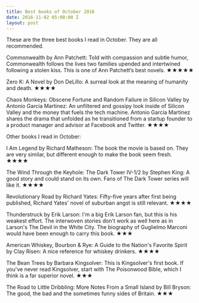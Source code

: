 ```yaml
---
title: Best books of October 2016
date: 2016-11-02 05:00:00 Z
layout: post
---
```


These are the three best books I read in October. They are all recommended.

Commonwealth by Ann Patchett: Told with compassion and subtle humor, Commonwealth follows the lives two families upended and intertwined following a stolen kiss. This is one of Ann Patchett’s best novels. ★★★★★

Zero K: A Novel by Don DeLillo: A surreal look at the meaning of humanity and death. ★★★★

Chaos Monkeys: Obscene Fortune and Random Failure in Silicon Valley by Antonio Garcia Martinez: An unfiltered and gossipy look inside of Silicon Valley and the money that fuels the tech machine. Antonio García Martínez shares the drama that unfolded as he transitioned from a startup founder to a product manager and advisor at Facebook and Twitter. ★★★★

Other books I read in October:

I Am Legend by Richard Matheson: The book the movie is based on. They are very similar, but different enough to make the book seem fresh. ★★★★

The Wind Through the Keyhole: The Dark Tower IV-1/2 by Stephen King: A good story and could stand on its own. Fans of The Dark Tower series will like it. ★★★★

Revolutionary Road by Richard Yates: Fifty-five years after first being published, Richard Yates' novel of suburban angst is still relevant. ★★★★

Thunderstruck by Erik Larson: I'm a big Erik Larson fan, but this is his weakest effort. The interwoven stories don't work as well here as in Larson's The Devil in the White City. The biography of Guglielmo Marconi would have been enough to carry this book. ★★★

American Whiskey, Bourbon & Rye: A Guide to the Nation's Favorite Spirit by Clay Risen: A nice reference for whiskey drinkers. ★★★★

The Bean Trees by Barbara Kingsolver: This is Kingsolver's first book. If you've never read Kingsolver, start with The Poisonwood Bible, which I think is a far superior novel. ★★★

The Road to Little Dribbling: More Notes From a Small Island by Bill Bryson: The good, the bad and the sometimes funny sides of Britain. ★★★
